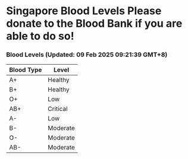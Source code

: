 Singapore Blood Levels
 Please donate to the Blood Bank if you are able to do so!
================================================================================================================================

### Blood Levels (Updated: 09 Feb 2025 09:21:39 GMT+8)
| Blood Type | Level     |
|------------|-----------|
| A+     | Healthy |
| B+     | Healthy |
| O+     | Low |
| AB+     | Critical |
| A-     | Low |
| B-     | Moderate |
| O-     | Moderate |
| AB-     | Moderate |
